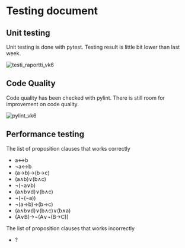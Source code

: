 # Testing document

## Unit testing
Unit testing is done with pytest. Testing result is little bit lower than last week.

![testi_raportti_vk6](https://user-images.githubusercontent.com/94007460/206872033-bc68bf93-3e78-4cd9-b34e-968fbaf2cf79.png)

## Code Quality
Code quality has been checked with pylint. There is still room for improvement on code quality.

![pylint_vk6](https://user-images.githubusercontent.com/94007460/206872073-9dc426dd-f773-4537-bcf3-45796072b0f6.png)

## Performance testing

The list of proposition clauses that works correctly
- a↔b
- ¬a↔b
- (a→b)→(b→c)
- (a∧b)∨(b∧c)
- ¬(¬a∨b)
- (a∧b∨d)∨(b∧c)
- ¬(¬(¬a))
- ¬(a→b)→(b→c)
- (a∧b∨d)∨(b∧c)∨(b∧a)
- (A∨B)→¬(A∨¬(B→C)) 

The list of proposition clauses that works incorrectly
- ?
